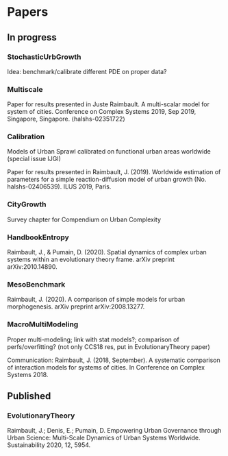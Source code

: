 
# Papers

## In progress


### StochasticUrbGrowth

Idea: benchmark/calibrate different PDE on proper data?

### Multiscale

Paper for results presented in Juste Raimbault. A multi-scalar model for system of cities. Conference on Complex Systems 2019, Sep 2019, Singapore, Singapore. ⟨halshs-02351722⟩

### Calibration

Models of Urban Sprawl calibrated on functional urban areas worldwide (special issue IJGI)

Paper for results presented in Raimbault, J. (2019). Worldwide estimation of parameters for a simple reaction-diffusion model of urban growth (No. halshs-02406539). ILUS 2019, Paris.

### CityGrowth

Survey chapter for Compendium on Urban Complexity

### HandbookEntropy

Raimbault, J., & Pumain, D. (2020). Spatial dynamics of complex urban systems within an evolutionary theory frame. arXiv preprint arXiv:2010.14890.

### MesoBenchmark

Raimbault, J. (2020). A comparison of simple models for urban morphogenesis. arXiv preprint arXiv:2008.13277.

### MacroMultiModeling

Proper multi-modeling; link with stat models?; comparison of perfs/overfitting? (not only CCS18 res, put in EvolutionaryTheory paper)

Communication: Raimbault, J. (2018, September). A systematic comparison of interaction models for systems of cities. In Conference on Complex Systems 2018.


## Published

### EvolutionaryTheory

Raimbault, J.; Denis, E.; Pumain, D. Empowering Urban Governance through Urban Science: Multi-Scale Dynamics of Urban Systems Worldwide. Sustainability 2020, 12, 5954.


